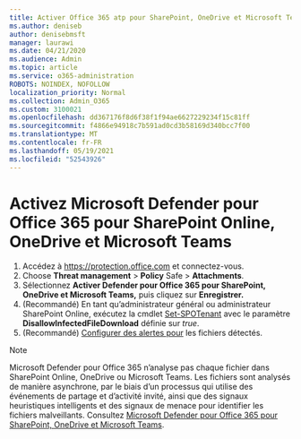 ```yaml
---
title: Activer Office 365 atp pour SharePoint, OneDrive et Microsoft Teams
ms.author: deniseb
author: denisebmsft
manager: laurawi
ms.date: 04/21/2020
ms.audience: Admin
ms.topic: article
ms.service: o365-administration
ROBOTS: NOINDEX, NOFOLLOW
localization_priority: Normal
ms.collection: Admin_O365
ms.custom: 3100021
ms.openlocfilehash: dd367176f8d6f38f1f94ae6627229234f15c81ff
ms.sourcegitcommit: f4866e94918c7b591ad0cd3b58169d340bcc7f00
ms.translationtype: MT
ms.contentlocale: fr-FR
ms.lasthandoff: 05/19/2021
ms.locfileid: "52543926"
---
```

# <a name="enable-microsoft-defender-for-office-365-for-sharepoint-online-onedrive-and-microsoft-teams"></a>Activez Microsoft Defender pour Office 365 pour SharePoint Online, OneDrive et Microsoft Teams

1. Accédez à https://protection.office.com et connectez-vous.
2. Choose **Threat management**  >  **Policy** Safe  >  **Attachments**.
3. Sélectionnez **Activer Defender pour Office 365 pour SharePoint, OneDrive et Microsoft Teams,** puis cliquez sur **Enregistrer.**
4. (Recommandé) En tant qu’administrateur général ou administrateur SharePoint Online, exécutez la cmdlet [Set-SPOTenant](/powershell/module/sharepoint-online/Set-SPOTenant?view=sharepoint-ps) avec le paramètre **DisallowInfectedFileDownload** définie sur *true*.
5. (Recommandé) [Configurer des alertes pour](/microsoft-365/security/office-365-security/turn-on-atp-for-spo-odb-and-teams#set-up-alerts-for-detected-files) les fichiers détectés.

> [!NOTE]
> Microsoft Defender pour Office 365 n’analyse pas chaque fichier dans SharePoint Online, OneDrive ou Microsoft Teams. Les fichiers sont analysés de manière asynchrone, par le biais d’un processus qui utilise des événements de partage et d’activité invité, ainsi que des signaux heuristiques intelligents et des signaux de menace pour identifier les fichiers malveillants. Consultez [Microsoft Defender pour Office 365 pour SharePoint, OneDrive et Microsoft Teams](/microsoft-365/security/office-365-security/atp-for-spo-odb-and-teams).
